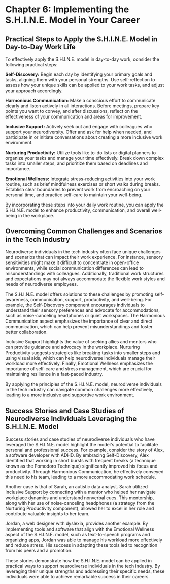 # Chapter 6: Implementing the S.H.I.N.E. Model in Your Career

## Practical Steps to Apply the S.H.I.N.E. Model in Day-to-Day Work Life

To effectively apply the S.H.I.N.E. model in day-to-day work, consider the following practical steps:

**Self-Discovery:** Begin each day by identifying your primary goals and tasks, aligning them with your personal strengths. Use self-reflection to assess how your unique skills can be applied to your work tasks, and adjust your approach accordingly.

**Harmonious Communication:** Make a conscious effort to communicate clearly and listen actively in all interactions. Before meetings, prepare key points you want to convey, and after discussions, reflect on the effectiveness of your communication and areas for improvement.

**Inclusive Support:** Actively seek out and engage with colleagues who support your neurodiversity. Offer and ask for help when needed, and participate in or initiate conversations about creating a more inclusive work environment.

**Nurturing Productivity:** Utilize tools like to-do lists or digital planners to organize your tasks and manage your time effectively. Break down complex tasks into smaller steps, and prioritize them based on deadlines and importance.

**Emotional Wellness:** Integrate stress-reducing activities into your work routine, such as brief mindfulness exercises or short walks during breaks. Establish clear boundaries to prevent work from encroaching on your personal time, and practice self-care to maintain your well-being.

By incorporating these steps into your daily work routine, you can apply the S.H.I.N.E. model to enhance productivity, communication, and overall well-being in the workplace.

## Overcoming Common Challenges and Scenarios in the Tech Industry

Neurodiverse individuals in the tech industry often face unique challenges and scenarios that can impact their work experience. For instance, sensory sensitivities might make it difficult to concentrate in open-office environments, while social communication differences can lead to misunderstandings with colleagues. Additionally, traditional work structures and expectations may not always accommodate the flexible work styles and needs of neurodiverse employees.

The S.H.I.N.E. model offers solutions to these challenges by promoting self-awareness, communication, support, productivity, and well-being. For example, the Self-Discovery component encourages individuals to understand their sensory preferences and advocate for accommodations, such as noise-canceling headphones or quiet workspaces. The Harmonious Communication aspect emphasizes the importance of clear and direct communication, which can help prevent misunderstandings and foster better collaboration.

Inclusive Support highlights the value of seeking allies and mentors who can provide guidance and advocacy in the workplace. Nurturing Productivity suggests strategies like breaking tasks into smaller steps and using visual aids, which can help neurodiverse individuals manage their workload more effectively. Finally, Emotional Wellness emphasizes the importance of self-care and stress management, which are crucial for maintaining resilience in a fast-paced industry.

By applying the principles of the S.H.I.N.E. model, neurodiverse individuals in the tech industry can navigate common challenges more effectively, leading to a more inclusive and supportive work environment.

## Success Stories and Case Studies of Neurodiverse Individuals Leveraging the S.H.I.N.E. Model

Success stories and case studies of neurodiverse individuals who have leveraged the S.H.I.N.E. model highlight the model's potential to facilitate personal and professional success. For example, consider the story of Alex, a software developer with ADHD. By embracing Self-Discovery, Alex identified that working in short bursts with frequent breaks (a technique known as the Pomodoro Technique) significantly improved his focus and productivity. Through Harmonious Communication, he effectively conveyed this need to his team, leading to a more accommodating work schedule.

Another case is that of Sarah, an autistic data analyst. Sarah utilized Inclusive Support by connecting with a mentor who helped her navigate workplace dynamics and understand nonverbal cues. This mentorship, along with her use of noise-canceling headphones (a strategy from the Nurturing Productivity component), allowed her to excel in her role and contribute valuable insights to her team.

Jordan, a web designer with dyslexia, provides another example. By implementing tools and software that align with the Emotional Wellness aspect of the S.H.I.N.E. model, such as text-to-speech programs and organizing apps, Jordan was able to manage his workload more effectively and reduce stress. His success in adapting these tools led to recognition from his peers and a promotion.

These stories demonstrate how the S.H.I.N.E. model can be applied in practical ways to support neurodiverse individuals in the tech industry. By leveraging their unique strengths and addressing their specific needs, these individuals were able to achieve remarkable success in their careers.
